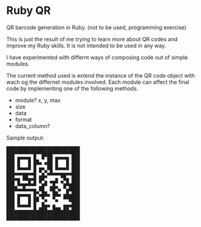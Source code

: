 Ruby QR
=======

QR barcode generation in Ruby. (not to be used, programming exercise)

This is just the result of me trying to learn more about QR codes and improve my Ruby skills. It is not intended to be used in any way.

I have experimented with differnt ways of composing code out of simple modules.

The current method used is extend the instance of the QR code object with wach og the differnet modules involved. Each module can affect the final code by implementing one of the following methods.
 * module? x, y, max
 * size
 * data
 * format
 * data_column?

Sample output:

    ███████████████████████████    
    ███▀▀▀▀▀▀▀█▀▀████▀▀▀▀▀▀▀███    
    ███ █▀▀▀█ █▄ ▀ ██ █▀▀▀█ ███    
    ███ █   █ █▀▀ ▀██ █   █ ███    
    ███ ▀▀▀▀▀ █ █▀▄▀█ ▀▀▀▀▀ ███    
    ███▀▀▀██▀▀█ ▄█▄▀▀▀▀▀██▀▀███    
    ███▀█ ▀▀█▀█ █▀▄ ▄▄█ ▄▀█ ███  
    ███▄▀▀█▀▀▀▀ ▄█▀ ▄█▄  █▀████    
    ███▀▀▀▀▀▀▀█▄▀█▄ ▀█▄▀  █▀███    
    ███ █▀▀▀█ █▄▀█▀▀ █▀▀ ██████    
    ███ █   █ █▀ ▄▀   ▀    ▀███    
    ███ ▀▀▀▀▀ █ ▄██▀ █▄▄ ██▀███    
    ███████████████████████████    
    ███████████████████████████    